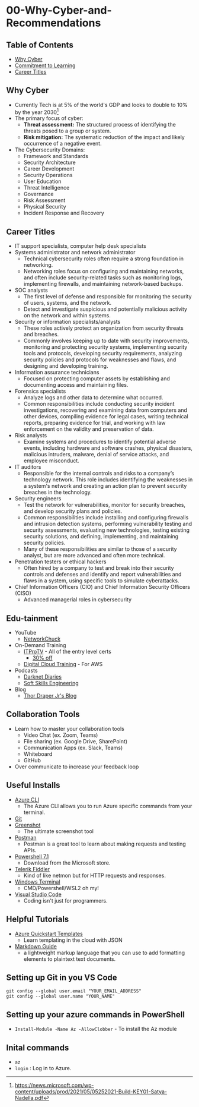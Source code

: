 # 00-Why-Cyber-and-Recommendations
## Table of Contents
* [Why Cyber](#why-cyber)
* [Commitment to Learning](#commitment-to-learning)
* [Career Titles](#career-titles)

## Why Cyber
* Currently Tech is at 5% of the world's GDP and looks to double to 10% by the year 2030[^1]
* The primary focus of cyber:
    * **Threat assessment:** The structured process of identifying the threats posed to a group or system.
    * **Risk mitigation:** The systematic reduction of the impact and likely occurrence of a negative event.
* The Cybersecurity Domains:
    * Framework and Standards
    * Security Architecture
    * Career Development
    * Security Operations
    * User Education
    * Threat Intelligence
    * Governance
    * Risk Assessment
    * Physical Security
    * Incident Response and Recovery

[^1]: https://news.microsoft.com/wp-content/uploads/prod/2021/05/05252021-Build-KEY01-Satya-Nadella.pdf

## Career Titles
* IT support specialists, computer help desk specialists
* Systems administrator and network administrator
    * Technical cybersecurity roles often require a strong foundation in networking.
    * Networking roles focus on configuring and maintaining networks, and often include security-related tasks such as monitoring logs, implementing firewalls, and maintaining network-based backups.
* SOC analysts
    * The first level of defense and responsible for monitoring the security of users, systems, and the network.
    * Detect and investigate suspicious and potentially malicious activity on the network and within systems.
* Security or information specialists/analysts
    * These roles actively protect an organization from security threats and breaches. 
    * Commonly involves keeping up to date with security improvements, monitoring and protecting security systems, implementing security tools and protocols, developing security requirements, analyzing security policies and protocols for weaknesses and flaws, and designing and developing training.
* Information assurance technicians
    * Focused on protecting computer assets by establishing and documenting access and maintaining files.
* Forensics specialists
    * Analyze logs and other data to determine what occurred.
    * Common responsibilities include conducting security incident investigations, recovering and examining data from computers and other devices, compiling evidence for legal cases, writing technical reports, preparing evidence for trial, and working with law enforcement on the validity and preservation of data.
* Risk analysts
    * Examine systems and procedures to identify potential adverse events, including hardware and software crashes, physical disasters, malicious intruders, malware, denial of service attacks, and employee misconduct.
* IT auditors
    * Responsible for the internal controls and risks to a company’s technology network. This role includes identifying the weaknesses in a system's network and creating an action plan to prevent security breaches in the technology.
* Security engineers
    * Test the network for vulnerabilities, monitor for security breaches, and develop security plans and policies.
    * Common responsibilities include installing and configuring firewalls and intrusion detection systems, performing vulnerability testing and security assessments, evaluating new technologies, testing existing security solutions, and defining, implementing, and maintaining security policies.
    * Many of these responsibilities are similar to those of a security analyst, but are more advanced and often more technical.
* Penetration testers or ethical hackers
    * Often hired by a company to test and break into their security controls and defenses and identify and report vulnerabilities and flaws in a system, using specific tools to simulate cyberattacks.
* Chief Information Officers (CIO) and Chief Information Security Officers (CISO)
    * Advanced managerial roles in cybersecurity

## Edu-tainment
* YouTube
    * [NetworkChuck](https://www.youtube.com/channel/UC9x0AN7BWHpCDHSm9NiJFJQ)
* On-Demand Training
    * [ITProTV](https://www.itpro.tv/) - All of the entry level certs
        * [30% off](http://ssqt.co/m5fB7Eg)
    * [Digital Cloud Training](https://digitalcloud.training/) - For AWS
* Podcasts
    * [Darknet Diaries](https://darknetdiaries.com/)
    * [Soft Skills Engineering](https://softskills.audio/)
* Blog
    * [Thor Draper Jr's Blog](www.thor-draperjr.github.io)

## Collaboration Tools
* Learn how to master your collaboration tools
    * Video Chat (ex. Zoom, Teams)
    * File sharing (ex. Google Drive, SharePoint)
    * Communication Apps (ex. Slack, Teams)
    * Whiteboard
    * GitHub
* Over communicate to increase your feedback loop

## Useful Installs
* [Azure CLI](https://docs.microsoft.com/en-us/cli/azure/install-azure-cli)
    * The Azure CLI allows you to run Azure specific commands from your terminal.
* [Git](https://gitforwindows.org/)
* [Greenshot](https://getgreenshot.org/)
    * The ultimate screenshot tool
* [Postman](https://www.postman.com/downloads/)
    * Postman is a great tool to learn about making requests and testing APIs.
* [Powershell 7.1](https://www.microsoft.com/en-us/p/powershell/9mz1snwt0n5d?activetab=pivot:overviewtab)
    * Download from the Microsoft store.
* [Telerik Fiddler](https://www.telerik.com/download/fiddler)
    * Kind of like netmon but for HTTP requests and responses.
* [Windows Terminal](https://www.microsoft.com/en-us/p/windows-terminal/9n0dx20hk701?activetab=pivot:overviewtab)
    * CMD/Powershell/WSL2 oh my!
* [Visual Studio Code](https://code.visualstudio.com/download)
    * Coding isn't just for programmers.

## Helpful Tutorials
* [Azure Quickstart Templates](https://azure.microsoft.com/en-us/resources/templates/)
    * Learn templating in the cloud with JSON
* [Markdown Guide](https://www.markdownguide.org/)
    * a lightweight markup language that you can use to add formatting elements to plaintext text documents.

## Setting up Git in you VS Code
```git
git config --global user.email "YOUR_EMAIL_ADDRESS"
git config --global user.name "YOUR_NAME"
```

## Setting up your azure commands in PowerShell
* `Install-Module -Name Az -AllowClobber` - To install the Az module

## Inital commands
* `az`   
 * `login` : Log in to Azure.